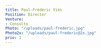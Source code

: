 ```yaml
---
title: Paul-Frédéric Viès
Position: Director
Venture:
- Consulto
Photo: "/uploads/paul-frederic.jpg"
Photo2x: "/uploads/paul-frederic@2x.jpg"
prio: 1
---
```


